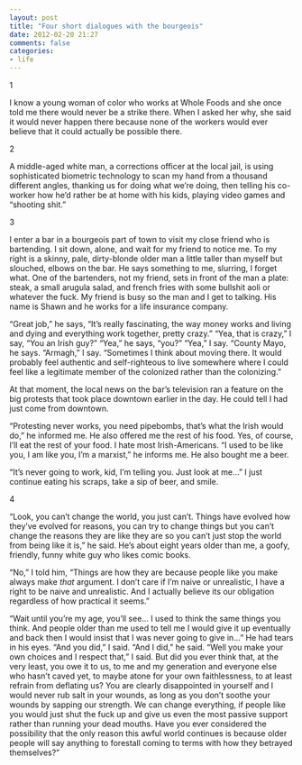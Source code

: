 ```yaml
---
layout: post
title: "Four short dialogues with the bourgeois"
date: 2012-02-20 21:27
comments: false
categories: 
- life
---
```


1

I know a young woman of color who works at Whole Foods and she once told me there would never be a strike there. When I asked her why, she said it would never happen there because none of the workers would ever believe that it could actually be possible there.

2

A middle-aged white man, a corrections officer at the local jail, is using sophisticated biometric technology to scan my hand from a thousand different angles, thanking us for doing what we’re doing, then telling his co-worker how he’d rather be at home with his kids, playing video games and “shooting shit.”

3  

I enter a bar in a bourgeois part of town to visit my close friend who is bartending. I sit down, alone, and wait for my friend to notice me. To my right is a skinny, pale, dirty-blonde older man a little taller than myself but slouched, elbows on the bar. He says something to me, slurring, I forget what. One of the bartenders, not my friend, sets in front of the man a plate: steak, a small arugula salad, and french fries with some bullshit aoli or whatever the fuck. My friend is busy so the man and I get to talking. His name is Shawn and he works for a life insurance company.

“Great job,” he says, “It’s really fascinating, the way money works and living and dying and
everything work together, pretty crazy.”
“Yea, that is crazy,” I say, “You an Irish guy?”
“Yea,” he says, “you?”
“Yea,” I say.
“County Mayo, he says.
“Armagh,” I say. “Sometimes I think about moving there. It would probably feel authentic and self-righteous to live somewhere where I could feel like a legitimate member of the colonized rather than the colonizing.”

At that moment, the local news on the bar’s television ran a feature on the big protests that took place downtown earlier in the day. He could tell I had just come from downtown.

“Protesting never works, you need pipebombs, that’s what the Irish would do,” he informed me. He also offered me the rest of his food. Yes, of course, I’ll eat the rest of your food. I hate most Irish-Americans.
“I used to be like you, I am like you, I’m a marxist,” he informs me. He also bought me a beer.

“It’s never going to work, kid, I’m telling you. Just look at me…”
I just continue eating his scraps, take a sip of beer, and smile. 

4 

“Look, you can’t change the world, you just can’t. Things have evolved how they’ve evolved for reasons, you can try to change things but you can’t change the reasons they are like they are so you can’t just stop the world from being like it is,” he said. He’s about eight years older than me, a goofy, friendly, funny white guy who likes comic books.

“No,” I told him, “Things are how they are because people like you make always make *that* argument. I don’t care if I’m naive or unrealistic, I have a right to be naive and unrealistic. And I actually believe its our obligation regardless of how practical it seems.”

“Wait until you’re my age, you’ll see… I used to think the same things you think. And people older than me used to tell me I would give it up eventually and back then I would insist that I was never going to give in…” He had tears in his eyes.
“And you did,” I said.
“And I did,” he said.
“Well you make your own choices and I respect that,” I said. But did you ever think that, at the very least, you owe it to us, to me and my generation and everyone else who hasn’t caved yet, to maybe atone for your own faithlessness, to at least refrain from deflating us? You are clearly disappointed in yourself and I would never rub salt in your wounds, as long as you don’t soothe your wounds by sapping our strength. We can change everything, if people like you would just shut the fuck up and give us even the most passive support rather than running your dead mouths. Have you ever considered the possibility that the only reason this awful world continues is because older people will say anything to forestall coming to terms with how they betrayed themselves?”